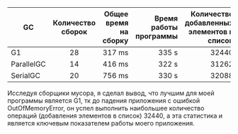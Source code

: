 | GC       | Количество сборок | Общее время на сборку | Время работы программы | Количество добавленных элементов в список  |
| -----    |:-----------------:| ---------------------:| ----------------------:| ------------------------------------------:|
|G1        |         28        |        317 ms         |           335 s        |           32440                            |
|ParallelGC|         14        |        416 ms         |           322 s        |           31262                            |
|SerialGC  |         20        |        756 ms         |           330 s        |           32088                            |


Исследуя сборщики мусора, я сделал вывод, что лучшим для моей программы является G1, тк до падения приложения с ошибкой OutOfMemoryError,
он успел выполнить наибольшее количество операций (добавления элементов в список) 32440, а эта статистика и является ключевым показателем работы 
моего приложения.